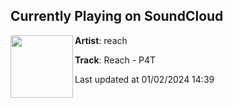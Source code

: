 ## Currently Playing on SoundCloud

[<img align="left" width="100" src="https://i1.sndcdn.com/artworks-9J0bLAtCS82k9Qrl-cdKkaw-t500x500.jpg">](https://soundcloud.com/imreach/reach-p4t)

**Artist**: reach 

**Track**: Reach - P4T

Last updated at 01/02/2024 14:39
